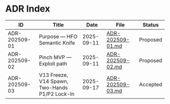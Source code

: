 # ADR Index

| ID | Title | Date | File | Status |
|---|---|---|---|---|
| ADR-202509-01 | Purpose — HFO Semantic Knife | 2025-09-11 | [ADR-202509-01.md](ADR-202509-01.md) | Proposed |
| ADR-202509-02 | Pinch MVP — Exploit path | 2025-09-11 | [ADR-202509-02.md](ADR-202509-02.md) | Proposed |
| ADR-202509-03 | V13 Freeze, V14 Spawn, Two-Hands P1/P2 Lock-In | 2025-09-17 | [ADR-202509-03.md](ADR-202509-03.md) | Accepted |
